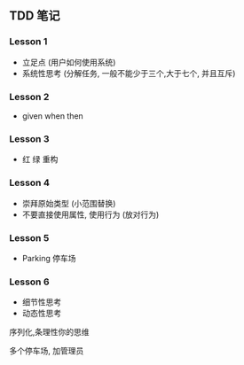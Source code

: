 ## TDD 笔记

### Lesson 1
- 立足点  (用户如何使用系统)
- 系统性思考 (分解任务, 一般不能少于三个,大于七个, 并且互斥)

### Lesson 2
- given when then

### Lesson 3
- 红 绿 重构

### Lesson 4
   - 崇拜原始类型 (小范围替换)
   - 不要直接使用属性, 使用行为 (放对行为)

### Lesson 5
- Parking 停车场

### Lesson 6
   - 细节性思考
   - 动态性思考

   序列化,条理性你的思维

   多个停车场, 加管理员

